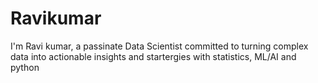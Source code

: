 # Ravikumar
I'm Ravi kumar, a passinate Data Scientist committed to turning complex data into actionable insights and startergies with statistics, ML/AI and python
